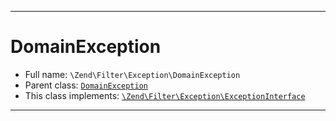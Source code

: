 ***

# DomainException

* Full name: `\Zend\Filter\Exception\DomainException`
* Parent class: [`DomainException`](../../../DomainException.md)
* This class implements:
  [`\Zend\Filter\Exception\ExceptionInterface`](./ExceptionInterface.md)

***

